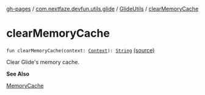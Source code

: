[gh-pages](../../index.md) / [com.nextfaze.devfun.utils.glide](../index.md) / [GlideUtils](index.md) / [clearMemoryCache](./clear-memory-cache.md)

# clearMemoryCache

`fun clearMemoryCache(context: `[`Context`](https://developer.android.com/reference/android/content/Context.html)`): `[`String`](https://kotlinlang.org/api/latest/jvm/stdlib/kotlin/-string/index.html) [(source)](https://github.com/NextFaze/dev-fun/tree/master/devfun-util-glide/src/main/java/com/nextfaze/devfun/utils/glide/GlideUtils.kt#L59)

Clear Glide's memory cache.

**See Also**

[MemoryCache](#)

